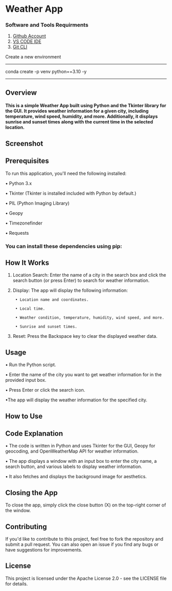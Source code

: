 # Weather App

### Software and Tools Requirments

1. [Github Account](https://github.com)
2. [VS CODE IDE](https://code.visualstudio.com)
3. [Git CLI](https://git-scm.com/downloads)


Create a new environment

----------------------------------------------------------------

conda create -p venv python==3.10 -y

----------------------------------------------------------------

## Overview

#### This is a simple Weather App built using Python and the Tkinter library for the GUI. It provides weather information for a given city, including temperature, wind speed, humidity, and more. Additionally, it displays sunrise and sunset times along with the current time in the selected location.

## Screenshot

## Prerequisites
To run this application, you'll need the following installed:

• Python 3.x

• Tkinter (Tkinter is installed included with Python by default.)

• PIL (Python Imaging Library)

• Geopy

• Timezonefinder

• Requests

### You can install these dependencies using pip:

## How It Works
1. Location Search: Enter the name of a city in the search box and click the search button (or press Enter) to search for weather information.

2. Display: The app will display the following information:

        • Location name and coordinates.

        • Local time.

        • Weather condition, temperature, humidity, wind speed, and more.

        • Sunrise and sunset times.

3. Reset: Press the Backspace key to clear the displayed weather data.

## Usage

• Run the Python script.

• Enter the name of the city you want to get weather information for in the provided input box.

• Press Enter or click the search icon.

•The app will display the weather information for the specified city.

## How to Use


## Code Explanation

• The code is written in Python and uses Tkinter for the GUI, Geopy for geocoding, and OpenWeatherMap API for weather information.

• The app displays a window with an input box to enter the city name, a search button, and various labels to display weather information.

• It also fetches and displays the background image for aesthetics.


## Closing the App

To close the app, simply click the close button (X) on the top-right corner of the window.

## Contributing

If you'd like to contribute to this project, feel free to fork the repository and submit a pull request. You can also open an issue if you find any bugs or have suggestions for improvements.

## License

This project is licensed under the Apache License 2.0 - see the LICENSE file for details.